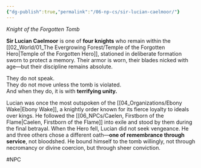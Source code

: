 ```yaml
---
{"dg-publish":true,"permalink":"/06-np-cs/sir-lucian-caelmoor/"}
---
```



_Knight of the Forgotten Tomb_

**Sir Lucian Caelmoor** is one of **four knights** who remain within the [[02_World/01_The Evergrowing Forest/Temple of the Forgotten Hero\|Temple of the Forgotten Hero]], stationed in deliberate formation sworn to protect a memory. Their armor is worn, their blades nicked with age—but their discipline remains absolute.

They do not speak.  
They do not move unless the tomb is violated.  
And when they do, it is with **terrifying unity.**

Lucian was once the most outspoken of the [[04_Organizations/Ebony Wake\|Ebony Wake]], a knightly order known for its fierce loyalty to ideals over kings. He followed the [[06_NPCs/Caelen, Firstborn of the Flame\|Caelen, Firstborn of the Flame]] into exile and stood by them during the final betrayal. When the Hero fell, Lucian did not seek vengeance. He and three others chose a different oath—**one of remembrance through service**, not bloodshed. He bound himself to the tomb willingly, not through necromancy or divine coercion, but through sheer conviction.

#NPC 